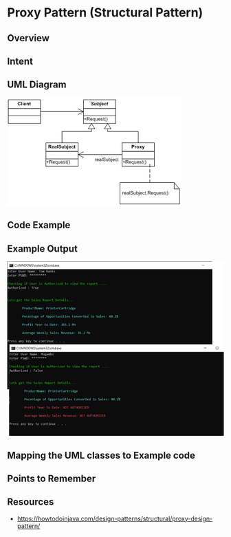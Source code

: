 # Proxy Pattern (Structural Pattern)

## Overview

## Intent

## UML Diagram
![UML](./Proxy.png)

## Code Example

## Example Output
![output](proxy_output.png)

## Mapping the UML classes to Example code

## Points to Remember

## Resources
- https://howtodoinjava.com/design-patterns/structural/proxy-design-pattern/
